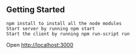 
## Getting Started
```
npm install to install all the node modules
Start server by running npm start
Start the client by running npm run-script run

```

Open [http://localhost:3000](http://localhost:3000)<br>